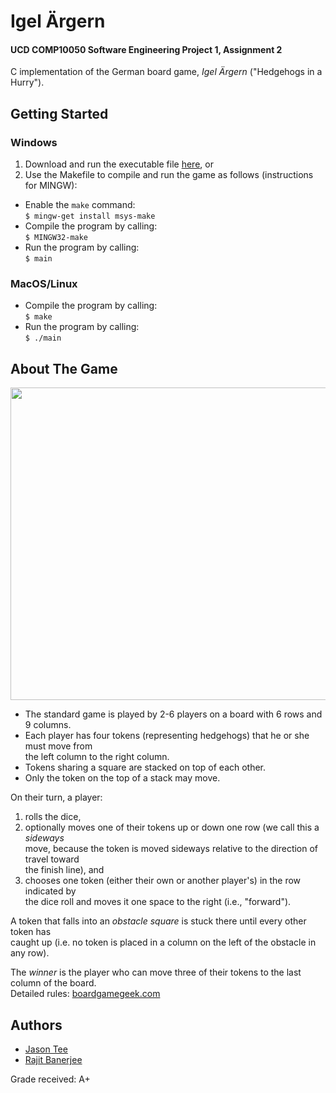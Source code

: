 # Igel Ärgern 
#### UCD COMP10050 Software Engineering Project 1, Assignment 2
C implementation of the German board game, *Igel Ärgern* ("Hedgehogs in a Hurry").  

## Getting Started
### Windows
1. Download and run the executable file [here](https://github.com/AmplifiedHuman/Igel-Argern-Game/raw/master/bin/igelArgern.exe), or
2. Use the Makefile to compile and run the game as follows (instructions for MINGW):  
* Enable the ```make``` command:  
```$ mingw-get install msys-make```    
* Compile the program by calling:    
```$ MINGW32-make```  
* Run the program by calling:    
```$ main```  

### MacOS/Linux
* Compile the program by calling:  
```$ make ```  
* Run the program by calling:  
```$ ./main```

## About The Game
<img src="images/game_ss.png" height="500" width="600" >  

* The standard game is played by 2-6 players on a board with 6 rows and 9 columns.   
* Each player has four tokens (representing hedgehogs) that he or she must move from   
the left column to the right column.   
* Tokens sharing a square are stacked on top of each other. 
* Only the token on the top of a stack may move.

On their turn, a player:
1. rolls the dice,
2. optionally moves one of their tokens up or down one row (we call this a *sideways*   
move, because the token is moved sideways relative to the direction of travel toward   
the finish line), and
3. chooses one token (either their own or another player's) in the row indicated by   
the dice roll and moves it one space to the right (i.e., "forward").

A token that falls into an *obstacle square* is stuck there until every other token has   
caught up (i.e. no token is placed in a column on the left of the obstacle in any row). 

The *winner* is the player who can move three of their tokens to the last column of the board.  
Detailed rules: [boardgamegeek.com](https://boardgamegeek.com/boardgame/95/igel-argern)

## Authors
* [Jason Tee](https://github.com/AmplifiedHuman)
* [Rajit Banerjee](https://github.com/rajitbanerjee)

Grade received: A+
